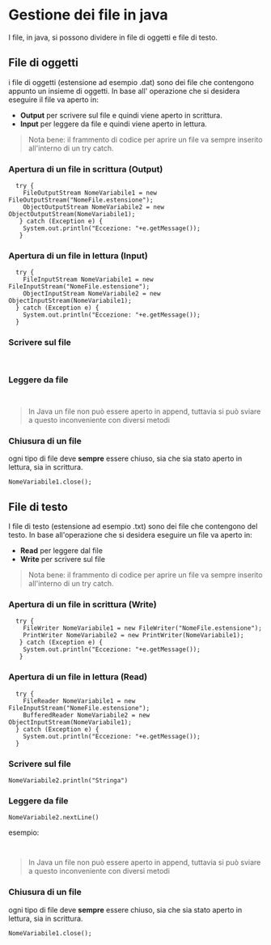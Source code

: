 # Gestione dei file in java

I file, in java, si possono dividere in file di oggetti e file di testo.

## File di oggetti

i file di oggetti (estensione ad esempio .dat) sono dei file che contengono appunto un insieme di oggetti.
In base all' operazione che si desidera eseguire il file va aperto in:
- **Output** per scrivere sul file e quindi viene aperto in scrittura.
- **Input** per leggere da file e quindi viene aperto in lettura.

> Nota bene: il frammento di codice per aprire un file va sempre inserito all'interno di un try catch.

### Apertura di un file in scrittura (Output)

```
  try {
    FileOutputStream NomeVariabile1 = new FileOutputStream("NomeFile.estensione");
    ObjectOutputStream NomeVariabile2 = new ObjectOutputStream(NomeVariabile1);
   } catch (Exception e) {
    System.out.println("Eccezione: "+e.getMessage());
   }
```

### Apertura di un file in lettura (Input)

```
  try {
    FileInputStream NomeVariabile1 = new FileInputStream("NomeFile.estensione");
    ObjectInputStream NomeVariabile2 = new ObjectInputStream(NomeVariabile1);
  } catch (Exception e) {
    System.out.println("Eccezione: "+e.getMessage());
  }
```

### Scrivere sul file

`  `

### Leggere da file

`  `

> In Java un file non può essere aperto in append, tuttavia si può sviare a questo inconveniente con diversi metodi

### Chiusura di un file
ogni tipo di file deve **sempre** essere chiuso, sia che sia stato aperto in lettura, sia in scrittura.

` NomeVariabile1.close(); `

## File di testo

I file di testo (estensione ad esempio .txt) sono dei file che contengono del testo. 
In base all'operazione che si desidera eseguire un file va aperto in:
- **Read** per leggere dal file
- **Write** per scrivere sul file

> Nota bene: il frammento di codice per aprire un file va sempre inserito all'interno di un try catch.

### Apertura di un file in scrittura (Write)

```
  try {
    FileWriter NomeVariabile1 = new FileWriter("NomeFile.estensione");
    PrintWriter NomeVariabile2 = new PrintWriter(NomeVariabile1);
   } catch (Exception e) {
    System.out.println("Eccezione: "+e.getMessage());
   }
```

### Apertura di un file in lettura (Read)

```
  try {
    FileReader NomeVariabile1 = new FileInputStream("NomeFile.estensione");
    BufferedReader NomeVariabile2 = new ObjectInputStream(NomeVariabile1);
  } catch (Exception e) {
    System.out.println("Eccezione: "+e.getMessage());
  }
```


### Scrivere sul file

` NomeVariabile2.println("Stringa") `

### Leggere da file

` NomeVariabile2.nextLine() `

esempio:

```
  

```

> In Java un file non può essere aperto in append, tuttavia si può sviare a questo inconveniente con diversi metodi

### Chiusura di un file
ogni tipo di file deve **sempre** essere chiuso, sia che sia stato aperto in lettura, sia in scrittura.

` NomeVariabile1.close(); `



